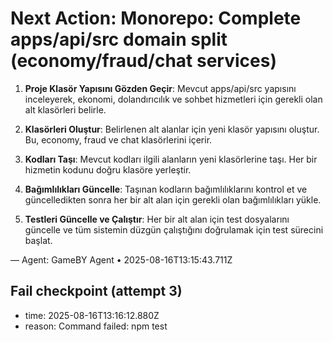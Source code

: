 # Next Action: Monorepo: Complete apps/api/src domain split (economy/fraud/chat services)

1. **Proje Klasör Yapısını Gözden Geçir**: Mevcut apps/api/src yapısını inceleyerek, ekonomi, dolandırıcılık ve sohbet hizmetleri için gerekli olan alt klasörleri belirle.

2. **Klasörleri Oluştur**: Belirlenen alt alanlar için yeni klasör yapısını oluştur. Bu, economy, fraud ve chat klasörlerini içerir.

3. **Kodları Taşı**: Mevcut kodları ilgili alanların yeni klasörlerine taşı. Her bir hizmetin kodunu doğru klasöre yerleştir.

4. **Bağımlılıkları Güncelle**: Taşınan kodların bağımlılıklarını kontrol et ve güncelledikten sonra her bir alt alan için gerekli olan bağımlılıkları yükle.

5. **Testleri Güncelle ve Çalıştır**: Her bir alt alan için test dosyalarını güncelle ve tüm sistemin düzgün çalıştığını doğrulamak için test sürecini başlat.

— Agent: GameBY Agent • 2025-08-16T13:15:43.711Z


## Fail checkpoint (attempt 3)
- time: 2025-08-16T13:16:12.880Z
- reason: Command failed: npm test
